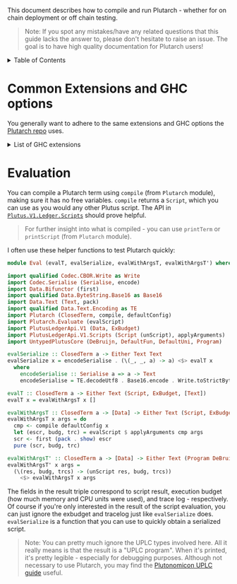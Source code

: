 This document describes how to compile and run Plutarch - whether for on chain deployment or off chain testing.

> Note: If you spot any mistakes/have any related questions that this guide lacks the answer to, please don't hesitate to raise an issue. The goal is to have high quality documentation for Plutarch users!

<details>
<summary> Table of Contents </summary>

- [Common Extensions and GHC options](#common-extensions-and-ghc-options)
- [Evaluation](#evaluation)

</details>

# Common Extensions and GHC options

You generally want to adhere to the same extensions and GHC options the [Plutarch repo](https://github.com/Plutonomicon/plutarch/blob/master/plutarch.cabal) uses.

<details>
<summary> List of GHC extensions </summary>

- `NoStarIsType`
- `BangPatterns`
- `BinaryLiterals`
- `ConstrainedClassMethods`
- `ConstraintKinds`
- `DataKinds`
- `DeriveAnyClass`
- `DeriveDataTypeable`
- `DeriveFoldable`
- `DeriveFunctor`
- `DeriveGeneric`
- `DeriveLift`
- `DeriveTraversable`
- `DerivingStrategies`
- `DerivingVia`
- `DoAndIfThenElse`
- `EmptyCase`
- `EmptyDataDecls`
- `EmptyDataDeriving`
- `ExistentialQuantification`
- `ExplicitForAll`
- `FlexibleContexts`
- `FlexibleInstances`
- `ForeignFunctionInterface`
- `GADTSyntax`
- `GeneralisedNewtypeDeriving`
- `HexFloatLiterals`
- `ImplicitPrelude`
- `InstanceSigs`
- `KindSignatures`
- `LambdaCase`
- `MonomorphismRestriction`
- `MultiParamTypeClasses`
- `NamedFieldPuns`
- `NamedWildCards`
- `NumericUnderscores`
- `OverloadedStrings`
- `PartialTypeSignatures`
- `PatternGuards`
- `PolyKinds`
- `PostfixOperators`
- `RankNTypes`
- `RelaxedPolyRec`
- `ScopedTypeVariables`
- `StandaloneDeriving`
- `StandaloneKindSignatures`
- `TraditionalRecordSyntax`
- `TupleSections`
- `TypeApplications`
- `TypeFamilies`
- `TypeOperators`
- `TypeSynonymInstances`
- `ViewPatterns`

</details>

# Evaluation

You can compile a Plutarch term using `compile` (from `Plutarch` module), making sure it has no free variables. `compile` returns a `Script`, which you can use as you would any other Plutus script. The API in [`Plutus.V1.Ledger.Scripts`](https://playground.plutus.iohkdev.io/doc/haddock/plutus-ledger-api/html/Plutus-V1-Ledger-Scripts.html) should prove helpful.

> For further insight into what is compiled - you can use `printTerm` or `printScript` (from `Plutarch` module).

I often use these helper functions to test Plutarch quickly:

```haskell
module Eval (evalT, evalSerialize, evalWithArgsT, evalWithArgsT') where

import qualified Codec.CBOR.Write as Write
import Codec.Serialise (Serialise, encode)
import Data.Bifunctor (first)
import qualified Data.ByteString.Base16 as Base16
import Data.Text (Text, pack)
import qualified Data.Text.Encoding as TE
import Plutarch (ClosedTerm, compile, defaultConfig)
import Plutarch.Evaluate (evalScript)
import PlutusLedgerApi.V1 (Data, ExBudget)
import PlutusLedgerApi.V1.Scripts (Script (unScript), applyArguments)
import UntypedPlutusCore (DeBruijn, DefaultFun, DefaultUni, Program)

evalSerialize :: ClosedTerm a -> Either Text Text
evalSerialize x = encodeSerialise . (\(_, _, a) -> a) <$> evalT x
  where
    encodeSerialise :: Serialise a => a -> Text
    encodeSerialise = TE.decodeUtf8 . Base16.encode . Write.toStrictByteString . encode

evalT :: ClosedTerm a -> Either Text (Script, ExBudget, [Text])
evalT x = evalWithArgsT x []

evalWithArgsT :: ClosedTerm a -> [Data] -> Either Text (Script, ExBudget, [Text])
evalWithArgsT x args = do
  cmp <- compile defaultConfig x
  let (escr, budg, trc) = evalScript $ applyArguments cmp args
  scr <- first (pack . show) escr
  pure (scr, budg, trc)

evalWithArgsT' :: ClosedTerm a -> [Data] -> Either Text (Program DeBruijn DefaultUni DefaultFun (), ExBudget, [Text])
evalWithArgsT' x args =
  (\(res, budg, trcs) -> (unScript res, budg, trcs))
    <$> evalWithArgsT x args
```

The fields in the result triple correspond to script result, execution budget (how much memory and CPU units were used), and trace log - respectively. 
Of course if you're only interested in the result of the script evaluation, you can just ignore the exbudget and tracelog just like `evalSerialize` does. 
`evalSerialize` is a function that you can use to quickly obtain a serialized script. 

> Note: You can pretty much ignore the UPLC types involved here. All it really means is that the result is a "UPLC program". When it's printed, it's pretty legible - especially for debugging purposes. Although not necessary to use Plutarch, you may find the [Plutonomicon UPLC guide](https://github.com/Plutonomicon/plutonomicon/blob/main/uplc.md) useful.
